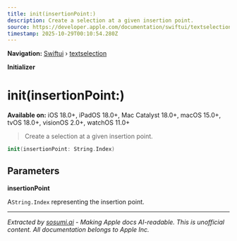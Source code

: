 ```yaml
---
title: init(insertionPoint:)
description: Create a selection at a given insertion point.
source: https://developer.apple.com/documentation/swiftui/textselection/init(insertionpoint:)
timestamp: 2025-10-29T00:10:54.280Z
---
```


**Navigation:** [Swiftui](/documentation/swiftui) › [textselection](/documentation/swiftui/textselection)

**Initializer**

# init(insertionPoint:)

**Available on:** iOS 18.0+, iPadOS 18.0+, Mac Catalyst 18.0+, macOS 15.0+, tvOS 18.0+, visionOS 2.0+, watchOS 11.0+

> Create a selection at a given insertion point.

```swift
init(insertionPoint: String.Index)
```

## Parameters

**insertionPoint**

A`String.Index` representing the insertion point.

---

*Extracted by [sosumi.ai](https://sosumi.ai) - Making Apple docs AI-readable.*
*This is unofficial content. All documentation belongs to Apple Inc.*
